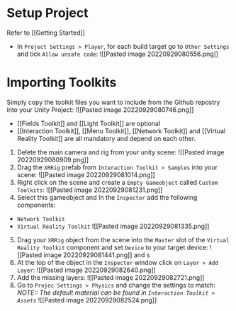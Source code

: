 # Setup Project
Refer to [[Getting Started]]

- In `Project Settings > Player`, for each build target go to `Other Settings` and tick `Allow unsafe code`:
![[Pasted image 20220929080556.png]]

# Importing Toolkits
Simply copy the toolkit files you want to include from the Github repostry into your Unity Project: ![[Pasted image 20220929080746.png]]
- [[Fields Toolkit]] and [[Light Toolkit]] are optional
- [[Interaction Toolkit]], [[Menu Toolkit]], [[Network Toolkit]] and [[Virtual Reality Toolkit]] are all mandatory and depend on each other.

1) Delete the main camera and rig from your unity scene: ![[Pasted image 20220929080909.png]]
2) Drag the `XRRig` prefab from `Interaction Toolkit > Samples` into your scene: ![[Pasted image 20220929081014.png]]
3) Right click on the scene and create a `Empty Gameobject` called `Custom Toolkits`:
![[Pasted image 20220929081231.png]]
4) Select this gameobject and In the `Inspector` add the following components:
- `Network Toolkit`
- `Virtual Reality Toolkit`
![[Pasted image 20220929081335.png]]
5) Drag your `XRRig` object from the scene into the `Master` slot of the `Virtual Reality Toolkit` component and set `Device` to your target device: ![[Pasted image 20220929081441.png]] and s
6) At the top of the object in the `Inspector` window click on `Layer > Add Layer`: ![[Pasted image 20220929082640.png]]
7) Add the missing layers: ![[Pasted image 20220929082721.png]]
8) Go to `Projec Settings > Physics` and change the settings to match:
*NOTE:: The default material can be found in `Interaction Toolkit > Assets`*
![[Pasted image 20220929082524.png]]